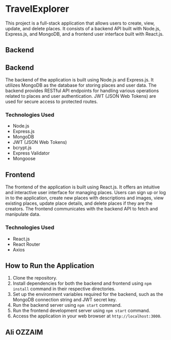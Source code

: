 # TravelExplorer

This project is a full-stack application that allows users to create, view, update, and delete places. It consists of a backend API built with Node.js, Express.js, and MongoDB, and a frontend user interface built with React.js.

## Backend

## Backend

The backend of the application is built using Node.js and Express.js. It utilizes MongoDB as the database for storing places and user data. The backend provides RESTful API endpoints for handling various operations related to places and user authentication. JWT (JSON Web Tokens) are used for secure access to protected routes.

### Technologies Used

- Node.js
- Express.js
- MongoDB
- JWT (JSON Web Tokens)
- bcrypt.js
- Express Validator
- Mongoose

## Frontend

The frontend of the application is built using React.js. It offers an intuitive and interactive user interface for managing places. Users can sign up or log in to the application, create new places with descriptions and images, view existing places, update place details, and delete places if they are the creators. The frontend communicates with the backend API to fetch and manipulate data.

### Technologies Used

- React.js
- React Router
- Axios

## How to Run the Application

1. Clone the repository.
2. Install dependencies for both the backend and frontend using `npm install` command in their respective directories.
3. Set up the environment variables required for the backend, such as the MongoDB connection string and JWT secret key.
4. Run the backend server using `npm start` command.
5. Run the frontend development server using `npm start` command.
6. Access the application in your web browser at `http://localhost:3000`.

## Ali OZZAIM
